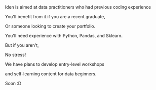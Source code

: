 Iden is aimed at data practitioners who had previous coding experience

You'll benefit from it if you are a recent graduate,

Or someone looking to create your portfolio.

You'll need experience with Python, Pandas, and Sklearn.

But if you aren't,

No stress!

We have plans to develop entry-level workshops

and self-learning content for data beginners.

Soon :D
